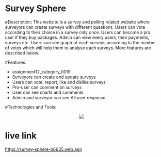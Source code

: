 # Survey Sphere

#Description:
This website is a survey and polling related website where surveyors can create surveys with different questions. Users can vote according to their choice in a survey only once. Users can become a pro user if they buy packages. Admin can view every users, their payments, surveys etc. Users can see graph of each surveys according to the number of votes which will help them to analyse each surveys. More features are described below.

#Features:
* assignment12_category_0019
* Surveyors can create and update surveys
* Users can vote, report, like and dislike surveys
* Pro-user can comment on surveys
* User can see charts and comments
* Admin and surveyor can see All user response

#Technologies and Tools:
<p align="center">
  <a href="https://skillicons.dev">
    <img src="https://skillicons.dev/icons?i=html,tailwind,js,react,mongodb,nodejs,express,firebase,vercel,materialui" />
  </a>
</p>

# live link
https://survey-sphere-b6935.web.app


